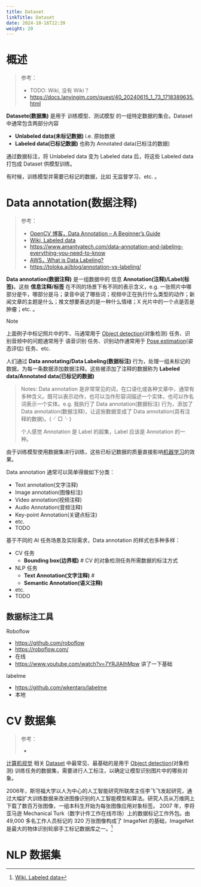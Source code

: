 ```yaml
---
title: Dataset
linkTitle: Dataset
date: 2024-10-16T22:39
weight: 20
---
```


# 概述

> 参考：
>
> - TODO: Wiki, 没有 Wiki？
> - https://docs.lanyingim.com/quest/40_20240615_1_73_1718389635.html
>
> [^1]:[Wiki, Labeled data](https://en.wikipedia.org/wiki/Labeled_data)

**Datasete(数据集)** 是用于 训练模型、测试模型 的一组特定数据的集合。Dataset 中通常包含两部分内容

- **Unlabeled data(未标记数据)** i.e. 原始数据
- **Labeled data(已标记数据)** 也称为 Annotated data(已标注的数据)

通过数据标注，将 Unlabeled data 变为 Labeled data 后，将这些 Labeled data 打包成 Dataset 供模型训练。

有时候，训练模型并需要已标记的数据，比如 无监督学习、etc. 。

# Data annotation(数据注释)

> 参考：
>
> - [OpenCV 博客，Data Annotation – A Beginner’s Guide](https://opencv.org/blog/data-annotation/)
> - [Wiki, Labeled data](https://en.wikipedia.org/wiki/Labeled_data)
> - https://www.amantyatech.com/data-annotation-and-labeling-everything-you-need-to-know
> - [AWS，What is Data Labeling?](https://aws.amazon.com/what-is/data-labeling/)
> - https://toloka.ai/blog/annotation-vs-labeling/

**Data annotation(数据注释)** 是一组数据中的 信息 **Annotation(注释)/Label(标签)**。这些 **信息注释/标签** 在不同的场景下有不同的表示含义，e.g. 一张照片中哪部分是牛，哪部分是马；录音中说了哪些词；视频中正在执行什么类型的动作；新闻文章的主题是什么；推文想要表达的是一种什么情绪；X 光片中的一个点是否是肿瘤；etc. 。

> [!Note]
> 上面例子中标记照片中的牛、马通常用于 [Object detection](/docs/12.AI/计算机视觉/Object%20detection.md)(对象检测) 任务、识别音频中的问题通常用于 语音识别 任务、识别动作通常用于 [Pose estimation](/docs/12.AI/计算机视觉/Pose%20estimation.md)(姿态评估) 任务、etc.

人们通过 **Data annotating/Data Labeling(数据标注)** 行为，处理一组未标记的数据，为每一条数据添加数据注释。这些被添加了注释的数据称为 **Labeled data/Annotated data(已标记的数据)**

> Notes: Data annotation 是非常常见的词，在口语化或各种文章中，通常有多种含义。既可以表示动作，也可以当作形容词描述一个实体，也可以作名词表示一个实体。e.g. 我执行了 Data annotation(数据标注) 行为，添加了 Data annotation(数据注释)，让这些数据变成了 Data annotation(具有注释的数据)。( ╯□╰ )
>
> 个人感觉 Annotation 是 Label 的超集，Label 应该是 Annotation 的一种。

由于训练模型使用数据集进行训练，这些已标记数据的质量直接影响[机器学习](/docs/12.AI/机器学习/机器学习.md)的效果。

Data annotation 通常可以简单得做如下分类：

- Text annotation(文字注释)
- Image annotation(图像标注)
- Video annotation(视频注释)
- Audio Annotation(音频注释)
- Key-point Annotation(关键点标注)
- etc.
- TODO

基于不同的 AI 任务场景及实际需求，Data annotation 的样式也多种多样：

- CV 任务
  - **Bounding box(边界框)** # CV 的对象检测任务所需数据的标注方式
- NLP 任务
  - **Text Annotation(文字注释)** #
  - **Semantic Annotation(语义注释)**
- etc.
- TODO

## 数据标注工具

Roboflow

- https://github.com/roboflow
- https://roboflow.com/
- 在线
- https://www.youtube.com/watch?v=7YRJIAIhMpw 讲了一下基础

labelme

- https://github.com/wkentaro/labelme
- 本地

# CV 数据集

> 参考：
>
> -

[计算机视觉](/docs/12.AI/计算机视觉/计算机视觉.md) 相关 [Dataset](/docs/12.AI/计算机视觉/Dataset.md) 中最常见、最基础的是用于 [Object detection](/docs/12.AI/计算机视觉/Object%20detection.md)(对象检测) 训练任务的数据集，需要进行人工标注，以确定让模型识别图片中的哪些对象。

2006年，斯坦福大学以人为中心的人工智能研究所联席主任李飞飞发起研究，通过大幅扩大训练数据来改进图像识别的人工智能模型和算法。研究人员从万维网上下载了数百万张图像，一组本科生开始为每张图像应用对象标签。 2007 年，李将亚马逊 Mechanical Turk（数字计件工作在线市场）上的数据标记工作外包。由 49,000 多名工作人员标记的 320 万张图像构成了 ImageNet 的基础，ImageNet 是最大的物体识别轮廓手工标记数据库之一。[^1]

# NLP 数据集
